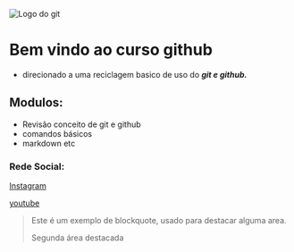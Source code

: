 ![Logo do git](https://sujeitoprogramador.com/wp-content/uploads/2021/04/gitimage.png)

# Bem vindo ao curso github

* direcionado a uma reciclagem basico de uso do **_git e github._**


## Modulos:

* Revisão conceito de git e github
* comandos básicos 
* markdown etc

### Rede Social:

[Instagram](https://instagram.com/sujeitoprogramador)

[youtube](https://youtube.com/c/sujeitoprogramador)

> Este é um exemplo de blockquote, usado para destacar alguma area.
>
> Segunda área destacada